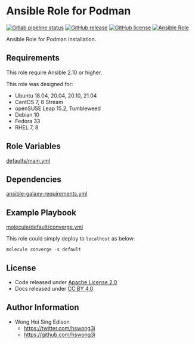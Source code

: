 # Ansible Role for Podman

[![Gitlab pipeline status](https://img.shields.io/gitlab/pipeline/alvistack/ansible-role-podman/master)](https://gitlab.com/alvistack/ansible-role-podman/-/pipelines)
[![GitHub release](https://img.shields.io/github/release/alvistack/ansible-role-podman.svg)](https://github.com/alvistack/ansible-role-podman/releases)
[![GitHub license](https://img.shields.io/github/license/alvistack/ansible-role-podman.svg)](https://github.com/alvistack/ansible-role-podman/blob/master/LICENSE)
[![Ansible Role](https://img.shields.io/badge/galaxy-alvistack.podman-blue.svg)](https://galaxy.ansible.com/alvistack/podman)

Ansible Role for Podman Installation.

## Requirements

This role require Ansible 2.10 or higher.

This role was designed for:

  - Ubuntu 18.04, 20.04, 20.10, 21.04
  - CentOS 7, 8 Stream
  - openSUSE Leap 15.2, Tumbleweed
  - Debian 10
  - Fedora 33
  - RHEL 7, 8

## Role Variables

[defaults/main.yml](defaults/main.yml)

## Dependencies

[ansible-galaxy-requirements.yml](ansible-galaxy-requirements.yml)

## Example Playbook

[molecule/default/converge.yml](molecule/default/converge.yml)

This role could simply deploy to `localhost` as below:

    molecule converge -s default

## License

  - Code released under [Apache License 2.0](LICENSE)
  - Docs released under [CC BY 4.0](http://creativecommons.org/licenses/by/4.0/)

## Author Information

  - Wong Hoi Sing Edison
      - <https://twitter.com/hswong3i>
      - <https://github.com/hswong3i>
